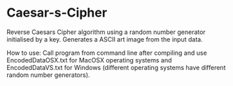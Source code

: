 # Caesar-s-Cipher
Reverse Caesars Cipher algorithm using a random number generator initialised by a key. Generates a ASCII art image from the input data. 

How to use:
Call program from command line after compiling and use EncodedDataOSX.txt for MacOSX operating systems and EncodedDataVS.txt for Windows (different operating systems have different random number generators).
